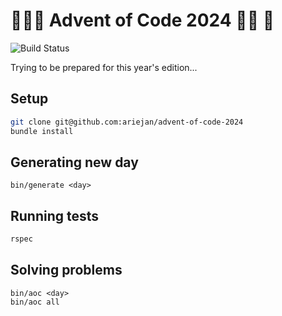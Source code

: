 # 🎅🧩🎄 Advent of Code 2024 🎄🧩 🎅

![Build Status](https://github.com/ariejan/advent-of-code-2024/actions/workflows/tests.yml/badge.svg)

Trying to be prepared for this year's edition...

## Setup

```sh
git clone git@github.com:ariejan/advent-of-code-2024
bundle install
```

## Generating new day

```
bin/generate <day>
```

## Running tests

```sh
rspec
```

## Solving problems

```
bin/aoc <day>
bin/aoc all
```
